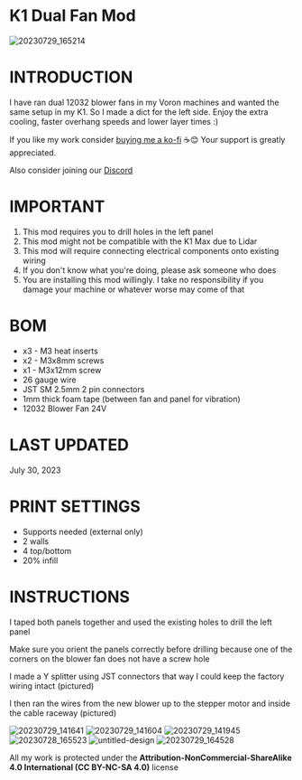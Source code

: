 # K1 Dual Fan Mod
![20230729_165214](https://github.com/DerrickDarrell/Creality-K1-K1-Max/assets/145330457/e123bd21-4dd9-4720-a3d2-4019fd4a4b33)

# INTRODUCTION
I have ran dual 12032 blower fans in my Voron machines and wanted the same setup in my K1. So I made a dict for the left side.
Enjoy the extra cooling, faster overhang speeds and lower layer times :)


If you like my work consider [buying me a ko-fi](https://ko-fi.com/derrickdarrell) ☕😊 Your support is greatly appreciated.

Also consider joining our [Discord](https://discord.gg/d3vil-design)

# IMPORTANT
1. This mod requires you to drill holes in the left panel
2. This mod might not be compatible with the K1 Max due to Lidar
3. This mod will require connecting electrical components onto existing wiring
4. If you don't know what you're doing, please ask someone who does
5. You are installing this mod willingly. I take no responsibility if you damage your machine or whatever worse may come of that


# BOM
- x3 - M3 heat inserts
- x2 - M3x8mm screws
- x1 - M3x12mm screw
- 26 gauge wire
- JST SM 2.5mm 2 pin connectors
- 1mm thick foam tape (between fan and panel for vibration)
- 12032 Blower Fan 24V


# LAST UPDATED
July 30, 2023


# PRINT SETTINGS
- Supports needed (external only)
- 2 walls
- 4 top/bottom
- 20% infill


# INSTRUCTIONS
I taped both panels together and used the existing holes to drill the left panel

Make sure you orient the panels correctly before drilling because one of the corners on the blower fan does not have a screw hole

I made a Y splitter using JST connectors that way I could keep the factory wiring intact (pictured) 

I then ran the wires from the new blower up to the stepper motor and inside the cable raceway (pictured)


![20230729_141641](https://github.com/DerrickDarrell/Creality-K1-K1-Max/assets/145330457/579c7596-0aab-479f-bb8c-c53a6b058f12)
![20230729_141604](https://github.com/DerrickDarrell/Creality-K1-K1-Max/assets/145330457/25cfcc57-8322-44e6-a289-1a8d5cff7ad6)
![20230729_141945](https://github.com/DerrickDarrell/Creality-K1-K1-Max/assets/145330457/e34d3dba-56d5-43eb-b01a-551f4dc19f38)
![20230728_165523](https://github.com/DerrickDarrell/Creality-K1-K1-Max/assets/145330457/9bc114a3-ef4b-46f6-9d01-56a31a7153ab)
![untitled-design](https://github.com/DerrickDarrell/Creality-K1-K1-Max/assets/145330457/204e5dc2-b695-4c1c-b96d-5c91e611fee7)
![20230729_164528](https://github.com/DerrickDarrell/Creality-K1-K1-Max/assets/145330457/96a36112-3e83-4c9d-b24e-57808f241a4b)













All my work is protected under the **Attribution-NonCommercial-ShareAlike 4.0 International (CC BY-NC-SA 4.0)** license

